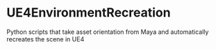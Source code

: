 # UE4EnvironmentRecreation
Python scripts that take asset orientation from Maya and automatically recreates the scene in UE4
